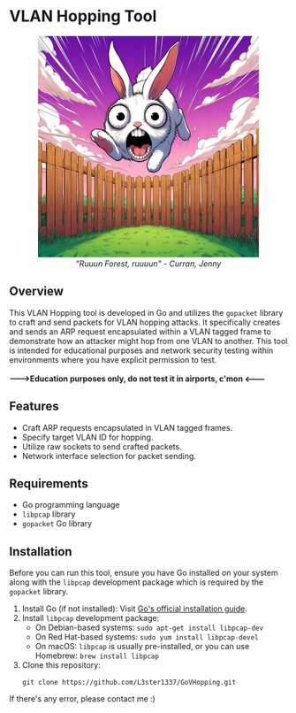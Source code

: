 # VLAN Hopping Tool
<p align="center">
  <img src="bunnyy.jpeg">
  <br>
  <i>"Ruuun Forest, ruuuun" - Curran, Jenny</i>
</p>


## Overview

This VLAN Hopping tool is developed in Go and utilizes the `gopacket` library to craft and send packets for VLAN hopping attacks. It specifically creates and sends an ARP request encapsulated within a VLAN tagged frame to demonstrate how an attacker might hop from one VLAN to another. This tool is intended for educational purposes and network security testing within environments where you have explicit permission to test.
<br>
<br>
<b>--->Education purposes only, do not test it in airports, c'mon <--- </b>
## Features

- Craft ARP requests encapsulated in VLAN tagged frames.
- Specify target VLAN ID for hopping.
- Utilize raw sockets to send crafted packets.
- Network interface selection for packet sending.

## Requirements

- Go programming language
- `libpcap` library
- `gopacket` Go library

## Installation

Before you can run this tool, ensure you have Go installed on your system along with the `libpcap` development package which is required by the `gopacket` library.

1. Install Go (if not installed): Visit [Go's official installation guide](https://golang.org/doc/install).
2. Install `libpcap` development package:
   - On Debian-based systems: `sudo apt-get install libpcap-dev`
   - On Red Hat-based systems: `sudo yum install libpcap-devel`
   - On macOS: `libpcap` is usually pre-installed, or you can use Homebrew: `brew install libpcap`
3. Clone this repository:
   ```
   git clone https://github.com/L3ster1337/GoVHopping.git
   ```
If there's any error, please contact me :)
